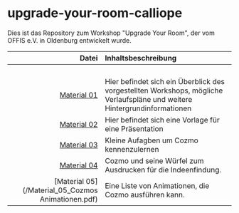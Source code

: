 # upgrade-your-room-calliope
Dies ist das Repository zum Workshop "Upgrade Your Room", der vom OFFIS e.V. in Oldenburg entwickelt wurde.


| Datei | Inhaltsbeschreibung |
| ------------: | :-------------- |
|<img width=250/> | <img width=500/> |
| [Material 01](/Material_01_Workshopbeschreibung_v2.0.pdf) |Hier befindet sich ein Überblick des vorgestellten Workshops, mögliche Verlaufspläne und weitere Hintergrundinformationen |
| [Material 02](/Material_02_Vorlage_Präsentation.pptx) |Hier befindet sich eine Vorlage für eine Präsentation |
| [Material 03](/Material_03_Cozmo_Aufgabenstellung.pdf) | Kleine Aufagben um Cozmo kennenzulernen |
| [Material 04](/Material_04_CozmoAusdrucke.pdf) |Cozmo und seine Würfel zum Ausdrucken für die Indeenfindung.|
| [Material 05](/Material_05_Cozmos Animationen.pdf) |Eine Liste von Animationen, die Cozmo ausführen kann. |


